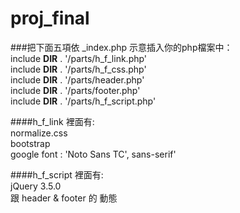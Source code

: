 # proj_final
###把下面五項依 _index.php 示意插入你的php檔案中：  
 include __DIR__ . '/parts/h_f_link.php'   
 include __DIR__ . '/parts/h_f_css.php'   
 include __DIR__ . '/parts/header.php'   
 include __DIR__ . '/parts/footer.php'   
 include __DIR__ . '/parts/h_f_script.php' 
 
 ####h_f_link 裡面有:  
 normalize.css  
 bootstrap  
 google font : 'Noto Sans TC', sans-serif'
 
 ####h_f_script 裡面有:  
 jQuery 3.5.0  
 跟 header & footer 的 動態